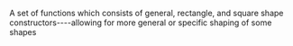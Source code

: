 A set of functions which consists of general, rectangle, and square shape constructors----allowing for more general or specific shaping of some shapes
